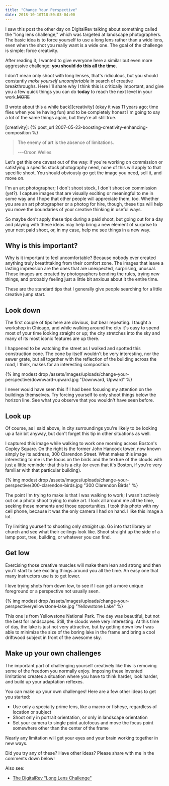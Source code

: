 ```yaml
---
title: "Change Your Perspective"
date: 2018-10-10T18:50:03-04:00
---
```


I saw this post the other day on DigitalRev talking about something called the
"long lens challenge," which was targeted at landscape photographers. The basic
idea is to force yourself to use a long lens rather than a wide lens, even when
the shot you really want is a wide one. The goal of the challenge is simple:
force creativity.

After reading it, I wanted to give everyone here a similar but even more
aggressive challenge: **you should do this all the time**.

I don't mean only shoot with long lenses, that's ridiculous, but you should
constantly *make yourself uncomfortable* in search of creative
breakthroughs. Here I'll share why I think this is critically important, and
give you a few quick things you can do **today** to reach the next level in your
work.~~MORE~~

[I wrote about this a while back][creativity] (okay it was 11 years ago; time
flies when you're having fun) and to be completely honest I'm going to say a lot
of the same things again, but they're all still true.

[creativity]: {% post_url 2007-05-23-boosting-creativity-enhancing-composition %}

> The enemy of art is the absence of limitations.
>
> ---Orson Welles

Let's get this one caveat out of the way: if you're working on commission or
satisfying a specific stock photography need, none of this will apply to that
specific shoot. You should obviously go get the image you need, sell it, and
move on.

I'm an art photographer; I don't shoot stock, I don't shoot on commission
(yet?). I capture images that are visually exciting or meaningful to me in some
way and I hope that other people will appreciate them, too. Whether you are an
art photographer or a photog for hire, though, these tips will help you move the
boundaries of your creative thinking in useful ways.

So maybe don't apply these tips during a paid shoot, but going out for a day and
playing with these ideas may help bring a new element of surprise to your next
paid shoot, or, in my case, help me see things in a new way.

## Why is this important?

Why is it important to feel uncomfortable? Because nobody ever created anything
truly breathtaking from their comfort zone. The images that leave a lasting
impression are the ones that are unexpected, surprising, unusual. Those images
are created by photographers bending the rules, trying new things, and probably
feeling just a little bit anxious about it the entire time.

These are the standard tips that I generally give people searching for a little
creative jump start.

## Look down

The first couple of tips here are obvious, but bear repeating. I taught a
workshop in Chicago, and while walking around the city it's easy to spend most
of your time looking straight or up; the city stretches into the sky and many of
its most iconic features are up there.

I happened to be watching the street as I walked and spotted this construction
cone. The cone by itself wouldn't be very interesting, nor the sewer grate, but
all together with the reflection of the building across the road, I think, makes
for an interesting composition.

{% img modest drop /assets/images/uploads/change-your-perspective/downward-upward.jpg "Downward, Upward" %}

I never would have seen this if I had been focusing my attention on the
buildings themselves. Try forcing yourself to only shoot things below the
horizon line. See what you observe that you wouldn't have seen before.

## Look up

Of course, as I said above, in city surroundings you're likely to be looking up
a fair bit anyway, but don't forget this tip in other situations as well.

I captured this image while walking to work one morning across Boston's Copley
Square. On the right is the former John Hancock tower, now known simply by its
address, 300 Clarendon Street. What makes this image interesting to me is the
focus on the birds and the texture of the clouds with just a little reminder
that this is a city (or even that it's Boston, if you're very familiar with that
particular building).

{% img modest drop /assets/images/uploads/change-your-perspective/300-clarendon-birds.jpg "300 Clarendon Birds" %}

The point I'm trying to make is that I was walking to work; I wasn't actively
out on a photo shoot trying to make art. I look all around me all the time,
seeking those moments and those opportunities. I took this photo with my cell
phone, because it was the only camera I had on hand. I like this image a lot.

Try limiting yourself to shooting only *straight up*. Go into that library or
church and see what their ceilings look like. Shoot straight up the side of a
lamp post, tree, building, or whatever you can find.

## Get low

Exercising those creative muscles will make them lean and strong and then you'll
start to see exciting things around you all the time. An easy one that many
instructors use is to get lower.

I love trying shots from down low, to see if I can get a more unique foreground
or a perspective not usually seen.

{% img modest drop /assets/images/uploads/change-your-perspective/yellowstone-lake.jpg "Yellowstone Lake" %} 

This one is from Yellowstone National Park. The day was beautiful, but not the
best for landscapes. Still, the clouds were very interesting. At this time of
day, the lake is just not very attractive, but by getting down low I was able to
minimize the size of the boring lake in the frame and bring a cool driftwood
subject in front of the awesome sky.

## Make up your own challenges

The important part of challenging yourself creatively like this is removing some
of the freedom you normally enjoy. Imposing these invented limitations creates a
situation where you have to think harder, look harder, and build up your
adaptation reflexes.

You can make up your own challenges! Here are a few other ideas to get you
started:

* Use only a specialty prime lens, like a macro or fisheye, regardless of
  location or subject
* Shoot only in portrait orientation, or only in landscape orientation
* Set your camera to single point autofocus and move the focus point somewhere
  other than the center of the frame

Nearly any limitation will get your eyes and your brain working together in new
ways.

Did you try any of these? Have other ideas? Please share with me in the comments
down below!

Also see:

* [The DigitalRev "Long Lens Challenge"](https://www.digitalrev.com/article/why-every-landscape-photographer-should-take-the-long-lens-challenge)

